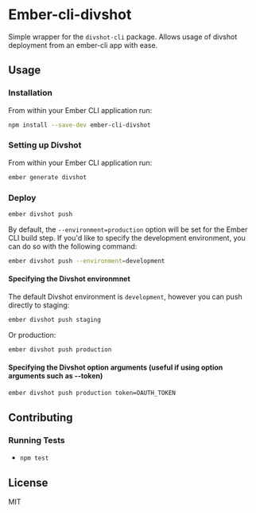 # Ember-cli-divshot

Simple wrapper for the `divshot-cli` package.  Allows usage of divshot deployment from an ember-cli app with ease.

## Usage

### Installation

From within your Ember CLI application run:

```bash
npm install --save-dev ember-cli-divshot
```

### Setting up Divshot

From within your Ember CLI application run:

```bash
ember generate divshot
```

### Deploy

```bash
ember divshot push
```

By default, the `--environment=production` option will be set for the Ember CLI build step. If
you'd like to specify the development environment, you can do so with the following command:

```bash
ember divshot push --environment=development
```

#### Specifying the Divshot environmnet

The default Divshot environment is `development`, however you can push directly to staging:

```bash
ember divshot push staging
```

Or production:

```bash
ember divshot push production
```

#### Specifying the Divshot option arguments (useful if using option arguments such as --token)

```bash
ember divshot push production token=OAUTH_TOKEN
```

## Contributing

### Running Tests

* `npm test`

## License

MIT
